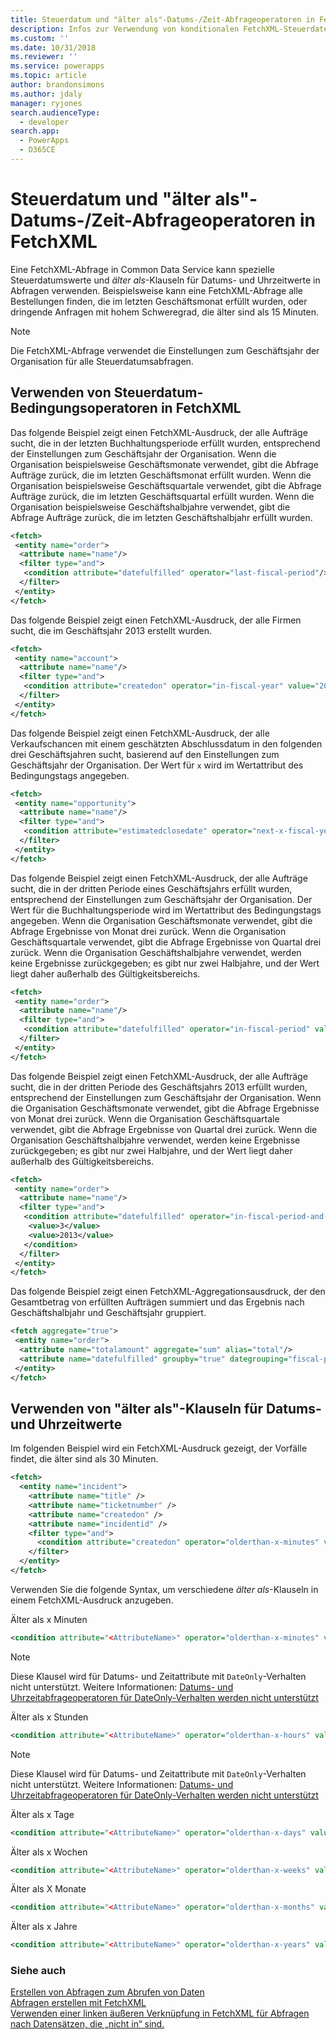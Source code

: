 ```yaml
---
title: Steuerdatum und "älter als"-Datums-/Zeit-Abfrageoperatoren in FetchXML (Common Data Service) | Microsoft Docs
description: Infos zur Verwendung von konditionalen FetchXML-Steuerdatenoperatoren und &quot;älter als&quot;-Klausen für Datums- und Uhrzeitwerte
ms.custom: ''
ms.date: 10/31/2018
ms.reviewer: ''
ms.service: powerapps
ms.topic: article
author: brandonsimons
ms.author: jdaly
manager: ryjones
search.audienceType:
  - developer
search.app:
  - PowerApps
  - D365CE
---
```

# <a name="fiscal-date-and-older-than-datetime-query-operators-in-fetchxml"></a>Steuerdatum und "älter als"-Datums-/Zeit-Abfrageoperatoren in FetchXML

Eine FetchXML-Abfrage in Common Data Service kann spezielle Steuerdatumswerte und *älter als*-Klauseln für Datums- und Uhrzeitwerte in Abfragen verwenden. Beispielsweise kann eine FetchXML-Abfrage alle Bestellungen finden, die im letzten Geschäftsmonat erfüllt wurden, oder dringende Anfragen mit hohem Schweregrad, die älter sind als 15 Minuten.  
  
> [!NOTE]
>  Die FetchXML-Abfrage verwendet die Einstellungen zum Geschäftsjahr der Organisation für alle Steuerdatumsabfragen.  
  
<a name="FiscalDate"></a>   
## <a name="using-fetchxml-fiscal-date-conditional-operators"></a>Verwenden von Steuerdatum-Bedingungsoperatoren in FetchXML  
 Das folgende Beispiel zeigt einen FetchXML-Ausdruck, der alle Aufträge sucht, die in der letzten Buchhaltungsperiode erfüllt wurden, entsprechend der Einstellungen zum Geschäftsjahr der Organisation. Wenn die Organisation beispielsweise Geschäftsmonate verwendet, gibt die Abfrage Aufträge zurück, die im letzten Geschäftsmonat erfüllt wurden. Wenn die Organisation beispielsweise Geschäftsquartale verwendet, gibt die Abfrage Aufträge zurück, die im letzten Geschäftsquartal erfüllt wurden. Wenn die Organisation beispielsweise Geschäftshalbjahre verwendet, gibt die Abfrage Aufträge zurück, die im letzten Geschäftshalbjahr erfüllt wurden.  
  
```xml  
<fetch>  
 <entity name="order">  
  <attribute name="name"/>  
  <filter type="and">  
   <condition attribute="datefulfilled" operator="last-fiscal-period"/>  
  </filter>  
 </entity>  
</fetch>  
```  
  
 Das folgende Beispiel zeigt einen FetchXML-Ausdruck, der alle Firmen sucht, die im Geschäftsjahr 2013 erstellt wurden.  
  
```xml  
<fetch>  
 <entity name="account">  
  <attribute name="name"/>  
  <filter type="and">  
   <condition attribute="createdon" operator="in-fiscal-year" value="2013"/>  
  </filter>  
 </entity>  
</fetch>  
```  
  
 Das folgende Beispiel zeigt einen FetchXML-Ausdruck, der alle Verkaufschancen mit einem geschätzten Abschlussdatum in den folgenden drei Geschäftsjahren sucht, basierend auf den Einstellungen zum Geschäftsjahr der Organisation. Der Wert für `x` wird im Wertattribut des Bedingungstags angegeben.  
  
```xml  
<fetch>  
 <entity name="opportunity">  
  <attribute name="name"/>  
  <filter type="and">  
   <condition attribute="estimatedclosedate" operator="next-x-fiscal-years" value="3"/>  
  </filter>  
 </entity>  
</fetch>  
```  
  
 Das folgende Beispiel zeigt einen FetchXML-Ausdruck, der alle Aufträge sucht, die in der dritten Periode eines Geschäftsjahrs erfüllt wurden, entsprechend der Einstellungen zum Geschäftsjahr der Organisation. Der Wert für die Buchhaltungsperiode wird im Wertattribut des Bedingungstags angegeben. Wenn die Organisation Geschäftsmonate verwendet, gibt die Abfrage Ergebnisse von Monat drei zurück. Wenn die Organisation Geschäftsquartale verwendet, gibt die Abfrage Ergebnisse von Quartal drei zurück. Wenn die Organisation Geschäftshalbjahre verwendet, werden keine Ergebnisse zurückgegeben; es gibt nur zwei Halbjahre, und der Wert liegt daher außerhalb des Gültigkeitsbereichs.  
  
```xml  
<fetch>  
 <entity name="order">  
  <attribute name="name"/>  
  <filter type="and">  
   <condition attribute="datefulfilled" operator="in-fiscal-period" value="3"/>  
  </filter>  
 </entity>  
</fetch>  
```  
  
 Das folgende Beispiel zeigt einen FetchXML-Ausdruck, der alle Aufträge sucht, die in der dritten Periode des Geschäftsjahrs 2013 erfüllt wurden, entsprechend der Einstellungen zum Geschäftsjahr der Organisation. Wenn die Organisation Geschäftsmonate verwendet, gibt die Abfrage Ergebnisse von Monat drei zurück. Wenn die Organisation Geschäftsquartale verwendet, gibt die Abfrage Ergebnisse von Quartal drei zurück. Wenn die Organisation Geschäftshalbjahre verwendet, werden keine Ergebnisse zurückgegeben; es gibt nur zwei Halbjahre, und der Wert liegt daher außerhalb des Gültigkeitsbereichs.  
  
```xml  
<fetch>  
 <entity name="order">  
  <attribute name="name"/>  
  <filter type="and">  
   <condition attribute="datefulfilled" operator="in-fiscal-period-and-year">  
    <value>3</value>  
    <value>2013</value>  
   </condition>  
  </filter>  
 </entity>  
</fetch>  
```  
  
 Das folgende Beispiel zeigt einen FetchXML-Aggregationsausdruck, der den Gesamtbetrag von erfüllten Aufträgen summiert und das Ergebnis nach Geschäftshalbjahr und Geschäftsjahr gruppiert.  
  
```xml  
<fetch aggregate="true">  
 <entity name="order">  
  <attribute name="totalamount" aggregate="sum" alias="total"/>  
  <attribute name="datefulfilled" groupby="true" dategrouping="fiscal-period"/>  
 </entity>  
</fetch>  
```  
  
<a name="OlderThan"></a>   
## <a name="using-older-than-clauses-for-date-and-time-values"></a>Verwenden von "älter als"-Klauseln für Datums- und Uhrzeitwerte  
 Im folgenden Beispiel wird ein FetchXML-Ausdruck gezeigt, der Vorfälle findet, die älter sind als 30 Minuten.  
  
```xml  
<fetch>  
  <entity name="incident">  
    <attribute name="title" />  
    <attribute name="ticketnumber" />  
    <attribute name="createdon" />  
    <attribute name="incidentid" />  
    <filter type="and">  
      <condition attribute="createdon" operator="olderthan-x-minutes" value="30" />  
    </filter>  
  </entity>  
</fetch>  
```  
  
 Verwenden Sie die folgende Syntax, um verschiedene *älter als*-Klauseln in einem FetchXML-Ausdruck anzugeben.  
  
 Älter als x Minuten  
 ```xml  
<condition attribute="<AttributeName>" operator="olderthan-x-minutes" value="<VALUE>" />  
```  
  
> [!NOTE]
>  Diese Klausel wird für Datums- und Zeitattribute mit `DateOnly`-Verhalten nicht unterstützt. Weitere Informationen: [Datums- und Uhrzeitabfrageoperatoren für DateOnly-Verhalten werden nicht unterstützt](/dynamics365/customer-engagement/developer/behavior-format-date-time-attribute#date-and-time-query-operators-not-supported-for-dateonly-behavior)
  
 Älter als x Stunden  
 ```xml  
<condition attribute="<AttributeName>" operator="olderthan-x-hours" value="<VALUE>" />  
```  
  
> [!NOTE]
>  Diese Klausel wird für Datums- und Zeitattribute mit `DateOnly`-Verhalten nicht unterstützt. Weitere Informationen: [Datums- und Uhrzeitabfrageoperatoren für DateOnly-Verhalten werden nicht unterstützt](/dynamics365/customer-engagement/developer/behavior-format-date-time-attribute#date-and-time-query-operators-not-supported-for-dateonly-behavior)  
  
 Älter als x Tage  
 ```xml  
<condition attribute="<AttributeName>" operator="olderthan-x-days" value="<VALUE>" />  
```  
  
 Älter als x Wochen  
 ```xml  
<condition attribute="<AttributeName>" operator="olderthan-x-weeks" value="<VALUE>" />  
```  
  
 Älter als X Monate  
 ```xml  
<condition attribute="<AttributeName>" operator="olderthan-x-months" value="<VALUE>" />  
```  
  
 Älter als x Jahre  
 ```xml  
<condition attribute="<AttributeName>" operator="olderthan-x-years" value="<VALUE>" />  
```

### <a name="see-also"></a>Siehe auch  
 [Erstellen von Abfragen zum Abrufen von Daten](/dynamics365/customer-engagement/developer/org-service/retrieve-data-queries-sdk-assemblies)   
 [Abfragen erstellen mit FetchXML](/dynamics365/customer-engagement/developer/org-service/build-queries-fetchxml)   
 [Verwenden einer linken äußeren Verknüpfung in FetchXML für Abfragen nach Datensätzen, die „nicht in“ sind.](/dynamics365/customer-engagement/developer/use-left-outer-join-fetchxml-query-records-not-in)
